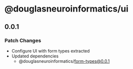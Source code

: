 # @douglasneuroinformatics/ui

## 0.0.1

### Patch Changes

- Configure UI with form types extracted
- Updated dependencies
  - @douglasneuroinformatics/form-types@0.0.1
